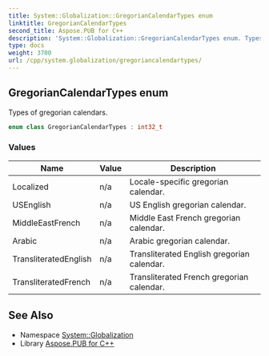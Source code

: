 ```yaml
---
title: System::Globalization::GregorianCalendarTypes enum
linktitle: GregorianCalendarTypes
second_title: Aspose.PUB for C++
description: 'System::Globalization::GregorianCalendarTypes enum. Types of gregorian calendars in C++.'
type: docs
weight: 3700
url: /cpp/system.globalization/gregoriancalendartypes/
---
```

## GregorianCalendarTypes enum


Types of gregorian calendars.

```cpp
enum class GregorianCalendarTypes : int32_t
```

### Values

| Name | Value | Description |
| --- | --- | --- |
| Localized | n/a | Locale-specific gregorian calendar. |
| USEnglish | n/a | US English gregorian calendar. |
| MiddleEastFrench | n/a | Middle East French gregorian calendar. |
| Arabic | n/a | Arabic gregorian calendar. |
| TransliteratedEnglish | n/a | Transliterated English gregorian calendar. |
| TransliteratedFrench | n/a | Transliterated French gregorian calendar. |

## See Also

* Namespace [System::Globalization](../)
* Library [Aspose.PUB for C++](../../)
